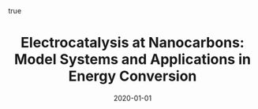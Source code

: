 ---
id: dominguezElectrocatalysisNanocarbonsModel2020
title: 'Electrocatalysis at Nanocarbons: Model Systems and Applications in Energy
  Conversion'
date: '2020-01-01'
authors:
- Domínguez, Carlota and Behan, James A and Colavita, Paula E
doi: 10.1002/9781119468288.ch7
publication: 'In: *Nanocarbon Electrochemistry*'
publication_types:
- '1'
selected: false
tags: []
projects: []
math: true
url: '"https://doi.org/10.1002/9781119468288.ch7"'
external: true

---